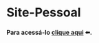 # Site-Pessoal

#### Para acessá-lo [clique aqui](https://davimdolabella.github.io/Site-Pessoal/) ⬅️.
